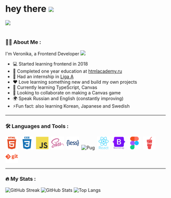 <h1>
  hey there
  <img src="https://media.giphy.com/media/hvRJCLFzcasrR4ia7z/giphy.gif" width="30px"/>
</h1>

<div id="header">
  <img src="https://media.giphy.com/media/aIJDrOomj81MQZz2uO/giphy.gif" width="200"/>
</div>
<div>
  <img src="https://komarev.com/ghpvc/?username=JepardMay&style=flat-square&color=yellow" alt=""/>
</div>

### :woman_technologist: About Me :
I'm Veronika, a Frontend Developer <img src="https://media.giphy.com/media/WUlplcMpOCEmTGBtBW/giphy.gif" width="30">

- 💻 Started learning frontend in 2018
- 🔎 Completed one year education at [htmlacademy.ru](https://htmlacademy.ru/profession/frontender)
- 🏢 Had an internship in [Liga A](https://ligaa.agency/)
- ❤️ Love learning something new and build my own projects
- 🌱 Currently learning TypeScript, Canvas
- 👯 Looking to collaborate on making a Canvas game
- 🌍︎ Speak Russian and English (constantly improving)
- ⚡Fun fact: also learning Korean, Japanese and Swedish

---

### :hammer_and_wrench: Languages and Tools :
<div id="tools">
  <img src="https://github.com/devicons/devicon/blob/master/icons/html5/html5-plain-wordmark.svg" title="HTML5" alt="HTML5" width="40" height="40"/>&nbsp;
  <img src="https://github.com/devicons/devicon/blob/master/icons/css3/css3-plain-wordmark.svg" title="CSS3" alt="CSS3" width="40" height="40"/>&nbsp;
  <img src="https://github.com/devicons/devicon/blob/master/icons/javascript/javascript-original.svg" title="JavaScript" alt="JavaScript" width="40" height="40"/>&nbsp;
  <img src="https://github.com/devicons/devicon/blob/master/icons/sass/sass-original.svg" title="Sass" alt="Sass" width="40" height="40"/>&nbsp;
  <img src="https://github.com/devicons/devicon/blob/master/icons/less/less-plain-wordmark.svg" title="Less" alt="Less" width="40" height="40"/>&nbsp;
  <img src="https://github.com/pugjs/pug-logo/blob/master/SVG/pug-final-logo-_-colour-128.svg" title="Pug" alt="Pug" width="40" height="40"/>&nbsp;
  <img src="https://github.com/devicons/devicon/blob/master/icons/react/react-original-wordmark.svg" title="React" alt="React" width="40" height="40"/>&nbsp;
  <img src="https://github.com/devicons/devicon/blob/master/icons/bootstrap/bootstrap-original-wordmark.svg" title="Bootstrap" alt="Bootstrap" width="40" height="40"/>&nbsp;
  <img src="https://github.com/devicons/devicon/blob/master/icons/figma/figma-original.svg" title="Figma" alt="Figma" width="40" height="40"/>&nbsp;
  <img src="https://github.com/devicons/devicon/blob/master/icons/gulp/gulp-plain.svg" title="Gulp" alt="Gulp " width="40" height="40"/>&nbsp;
  <img src="https://github.com/devicons/devicon/blob/master/icons/git/git-plain-wordmark.svg" title="Git" alt="Git" width="40" height="40"/>
</div>

---

### :fire: My Stats :
<img src="https://streak-stats.demolab.com?user=JepardMay&theme=radical&date_format=j%20M%5B%20Y%5D&exclude_days=Sun%2CSat" title="GitHub Streak" alt="GitHub Streak"/>

<img src="https://github-readme-stats-navy-psi.vercel.app/api?username=JepardMay&show_icons=true&theme=radical&include_all_commits=true&count_private=true" title="GitHub Stats" alt="GitHub Stats"/>

<img src="https://github-readme-stats-navy-psi.vercel.app/api/top-langs/?username=JepardMay&theme=radical&layout=compact" title="Top Langs" alt="Top Langs"/>
<!--
**JepardMay/JepardMay** is a ✨ _special_ ✨ repository because its `README.md` (this file) appears on your GitHub profile.
-->
